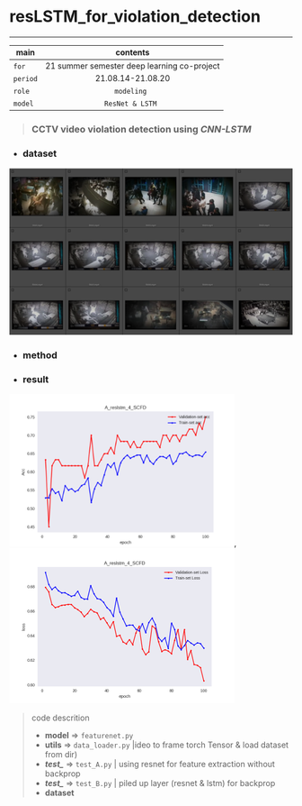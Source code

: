 # resLSTM_for_violation_detection
<hr />

|main | contents |
|---|:---:|
| `for` | 21 summer semester  deep learning  co-project |
| `period` | 21.08.14-21.08.20 |
| `role` |`modeling ` |
| `model` | `ResNet & LSTM `  |

>### CCTV video violation detection using *CNN-LSTM*

+ ### dataset 

![dataset preview](/img_result/img/scfd_fight.png "Aihub CCTV Fight")
  
+ ### method 

>> 

+ ### result

<img width="400" src="/img_result/A_reslstm_SFGD_acc.png" alt="result" title="res Lstm result using SCFD">,
<img width="400" src="/img_result/A_reslstm_SGFD_loss.png" alt="result" title="res Lstm result using SCFD">

>code descrition
> - **model** => `featurenet.py` 
> - **utils** => `data_loader.py` |ideo to frame torch Tensor & load dataset from dir)
> - ***test_*** => `test_A.py` | using resnet for feature extraction without backprop
> - ***test_*** => `test_B.py` | piled up layer (resnet & lstm) for backprop
> - **dataset**



